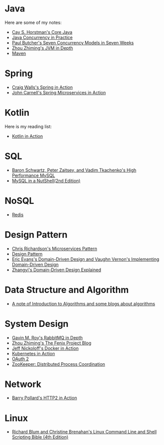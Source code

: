 # Java

Here are some of my notes:

*   [Cay S. Horstman's Core Java](https://github.com/janwee-sha/reading-notes/blob/main/Java/Core.Java.md)
*   [Java Concurrency in Practice](https://github.com/janwee-sha/reading-notes/blob/main/Java/Java.Concurrency.in.Practice.md)
*   [Paul Butcher's Seven Concurrency Models in Seven Weeks](https://github.com/janwee-sha/reading-notes/blob/main/Java/Paul.Butcher.Seven.Concurrency.Models.in.Seven.Weeks.md)
*   [Zhou Zhiming's JVM in Depth](https://github.com/janwee-sha/reading-notes/blob/main/Java/Zhou.Zhiming.JVM.in.Depth.md)
*   [Maven](https://github.com/janwee-sha/reading-notes/blob/main/Java/Maven.md)

# Spring

*   [Craig Walls's Spring in Action](https://github.com/janwee-sha/reading-notes/blob/main/Spring/SpringInAction.md)
*   [John Carnell's Spring Microservices in Action](https://github.com/janwee-sha/reading-notes/blob/main/Spring/SpringMicroservicesInAction.md)

# Kotlin

Here is my reading list:

*   [Kotlin in Action](https://github.com/janwee-sha/reading-notes/blob/main/Kotlin/Kotlin.in.Action.md)

# SQL

*   [Baron Schwartz, Peter Zaitsev, and Vadim Tkachenko's High Performance MySQL](https://github.com/janwee-sha/reading-notes/blob/main/SQL/HighPerformanceMySQL.md)
*   [MySQL in a NutShell(2nd Edition)](https://github.com/janwee-sha/reading-notes/blob/main/SQL/MySQL%20in%20a%20NutShell(2nd%20Edition).md)

# NoSQL

* [Redis](https://github.com/janwee-sha/reading-notes/blob/main/NoSQL/Redis.md)

# Design Pattern

* [Chris Richardson's Microservices Pattern](https://github.com/janwee-sha/reading-notes/blob/main/DesignPattern/Chris.Richardson's.Microservices.Pattern.md)
* [Design Pattern](https://github.com/janwee-sha/reading-notes/blob/main/DesignPattern/Design.Pattern.md)
* [Eric Evans's Domain-Driven Design and Vaughn Vernon's Implementing Domain-Driven Design](https://github.com/janwee-sha/reading-notes/blob/main/DesignPattern/Domain.Driven.Design.and.Implementing.Domain.Driven.Design.md)
* [Zhangyi's Domain-Driven Design Explained](https://github.com/janwee-sha/reading-notes/blob/main/DesignPattern/Zhangyi's.Domain.Driven.Design.Explained.md)

# Data Structure and Algorithm

* [A note of Introduction to Algorithms and some blogs about algorithms](https://github.com/janwee-sha/reading-notes/blob/main/DataStructureAndAlgorithm/Algorithms.md)

# System Design

* [Gavin M. Roy's RabbitMQ in Depth](https://github.com/janwee-sha/reading-notes/blob/main/SystemDesign/RabbitMQ.in.Depth.md)
* [Zhou Zhiming's The Fenix Project Blog](https://github.com/janwee-sha/reading-notes/blob/main/SystemDesign/Zhou.Zhiming's.The.Fenix.Project.Blog.md)
* [Jeff Nickoloff's Docker in Action](https://github.com/janwee-sha/reading-notes/blob/main/SystemDesign/Jeff.Nickoloff's.Docker.in.Action.md)
* [Kubernetes in Action](https://github.com/janwee-sha/reading-notes/blob/main/SystemDesign/Kubernetes.in.Action.md)
* [OAuth 2](https://github.com/janwee-sha/reading-notes/blob/main/SystemDesign/OAuth2.md)
* [ZooKeeper: Distributed Process Coordination](https://github.com/janwee-sha/reading-notes/blob/main/SystemDesign/ZooKeeper.Distributed.Process.Coordination.md)

# Network

- [Barry Pollard's HTTP2 in Action](https://github.com/janwee-sha/reading-notes/blob/main/Network/HTTP2.in.Action.md)

# Linux

- [Richard Blum and Christine Brenahan's Linux Command Line and Shell Scripting Bible (4th Edition)](https://github.com/janwee-sha/reading-notes/blob/main/Linux/Linux.Command.Line.and.Shell.Scripting.Bible.md)